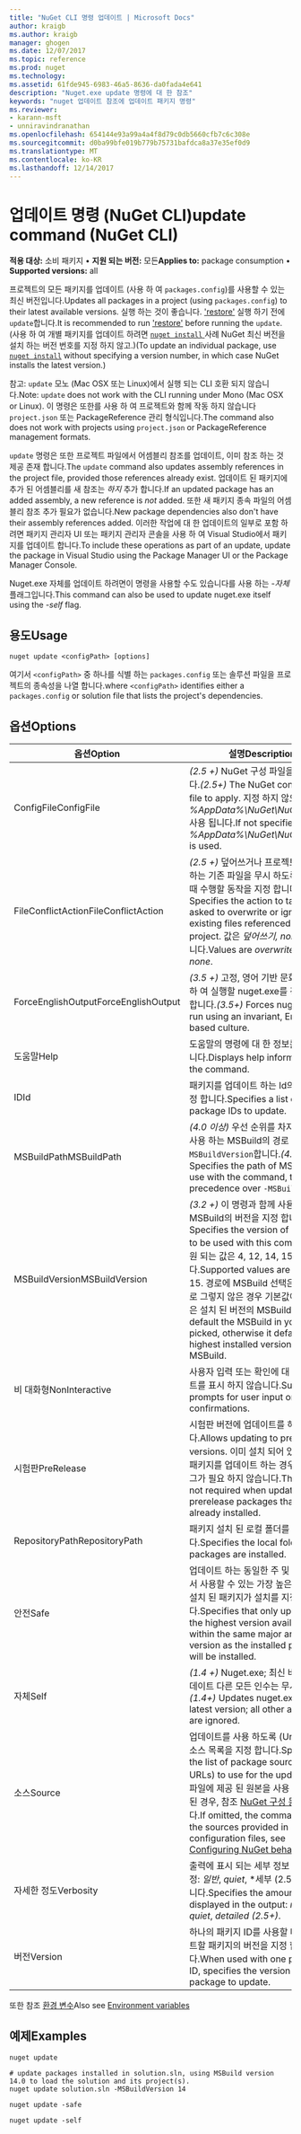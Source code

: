 ```yaml
---
title: "NuGet CLI 명령 업데이트 | Microsoft Docs"
author: kraigb
ms.author: kraigb
manager: ghogen
ms.date: 12/07/2017
ms.topic: reference
ms.prod: nuget
ms.technology: 
ms.assetid: 61fde945-6983-46a5-8636-da0fada4e641
description: "Nuget.exe update 명령에 대 한 참조"
keywords: "nuget 업데이트 참조에 업데이트 패키지 명령"
ms.reviewer:
- karann-msft
- unniravindranathan
ms.openlocfilehash: 654144e93a99a4a4f8d79c0db5660cfb7c6c308e
ms.sourcegitcommit: d0ba99bfe019b779b75731bafdca8a37e35ef0d9
ms.translationtype: MT
ms.contentlocale: ko-KR
ms.lasthandoff: 12/14/2017
---
```

# <a name="update-command-nuget-cli"></a><span data-ttu-id="abe61-104">업데이트 명령 (NuGet CLI)</span><span class="sxs-lookup"><span data-stu-id="abe61-104">update command (NuGet CLI)</span></span>

<span data-ttu-id="abe61-105">**적용 대상:** 소비 패키지 &bullet; **지원 되는 버전:** 모든</span><span class="sxs-lookup"><span data-stu-id="abe61-105">**Applies to:** package consumption &bullet; **Supported versions:** all</span></span>

<span data-ttu-id="abe61-106">프로젝트의 모든 패키지를 업데이트 (사용 하 여 `packages.config`)를 사용할 수 있는 최신 버전입니다.</span><span class="sxs-lookup"><span data-stu-id="abe61-106">Updates all packages in a project (using `packages.config`) to their latest available versions.</span></span> <span data-ttu-id="abe61-107">실행 하는 것이 좋습니다. ['restore'](#restore) 실행 하기 전에 `update`합니다.</span><span class="sxs-lookup"><span data-stu-id="abe61-107">It is recommended to run ['restore'](#restore) before running the `update`.</span></span> <span data-ttu-id="abe61-108">(사용 하 여 개별 패키지를 업데이트 하려면 [ `nuget install` ](cli-ref-install.md) 사례 NuGet 최신 버전을 설치 하는 버전 번호를 지정 하지 않고.)</span><span class="sxs-lookup"><span data-stu-id="abe61-108">(To update an individual package, use [`nuget install`](cli-ref-install.md) without specifying a version number, in which case NuGet installs the latest version.)</span></span>

<span data-ttu-id="abe61-109">참고: `update` 모노 (Mac OSX 또는 Linux)에서 실행 되는 CLI 호환 되지 않습니다.</span><span class="sxs-lookup"><span data-stu-id="abe61-109">Note: `update` does not work with the CLI running under Mono (Mac OSX or Linux).</span></span> <span data-ttu-id="abe61-110">이 명령은 또한를 사용 하 여 프로젝트와 함께 작동 하지 않습니다 `project.json` 또는 PackageReference 관리 형식입니다.</span><span class="sxs-lookup"><span data-stu-id="abe61-110">The command also does not work with projects using `project.json` or PackageReference management formats.</span></span>

<span data-ttu-id="abe61-111">`update` 명령은 또한 프로젝트 파일에서 어셈블리 참조를 업데이트, 이미 참조 하는 것 제공 존재 합니다.</span><span class="sxs-lookup"><span data-stu-id="abe61-111">The `update` command also updates assembly references in the project file, provided those references already exist.</span></span> <span data-ttu-id="abe61-112">업데이트 된 패키지에 추가 된 어셈블리를 새 참조는 *하지* 추가 합니다.</span><span class="sxs-lookup"><span data-stu-id="abe61-112">If an updated package has an added assembly, a new reference is *not* added.</span></span> <span data-ttu-id="abe61-113">또한 새 패키지 종속 파일의 어셈블리 참조 추가 필요가 없습니다.</span><span class="sxs-lookup"><span data-stu-id="abe61-113">New package dependencies also don't have their assembly references added.</span></span> <span data-ttu-id="abe61-114">이러한 작업에 대 한 업데이트의 일부로 포함 하려면 패키지 관리자 UI 또는 패키지 관리자 콘솔을 사용 하 여 Visual Studio에서 패키지를 업데이트 합니다.</span><span class="sxs-lookup"><span data-stu-id="abe61-114">To include these operations as part of an update, update the package in Visual Studio using the Package Manager UI or the Package Manager Console.</span></span>

<span data-ttu-id="abe61-115">Nuget.exe 자체를 업데이트 하려면이 명령을 사용할 수도 있습니다를 사용 하는 *-자체* 플래그입니다.</span><span class="sxs-lookup"><span data-stu-id="abe61-115">This command can also be used to update nuget.exe itself using the *-self* flag.</span></span>

## <a name="usage"></a><span data-ttu-id="abe61-116">용도</span><span class="sxs-lookup"><span data-stu-id="abe61-116">Usage</span></span>

```
nuget update <configPath> [options]
```

<span data-ttu-id="abe61-117">여기서 `<configPath>` 중 하나를 식별 하는 `packages.config` 또는 솔루션 파일을 프로젝트의 종속성을 나열 합니다.</span><span class="sxs-lookup"><span data-stu-id="abe61-117">where `<configPath>` identifies either a `packages.config` or solution file that lists the project's dependencies.</span></span>

## <a name="options"></a><span data-ttu-id="abe61-118">옵션</span><span class="sxs-lookup"><span data-stu-id="abe61-118">Options</span></span>

| <span data-ttu-id="abe61-119">옵션</span><span class="sxs-lookup"><span data-stu-id="abe61-119">Option</span></span> | <span data-ttu-id="abe61-120">설명</span><span class="sxs-lookup"><span data-stu-id="abe61-120">Description</span></span> |
| --- | --- |
| <span data-ttu-id="abe61-121">ConfigFile</span><span class="sxs-lookup"><span data-stu-id="abe61-121">ConfigFile</span></span> | <span data-ttu-id="abe61-122">*(2.5 +)*  NuGet 구성 파일을 적용 합니다.</span><span class="sxs-lookup"><span data-stu-id="abe61-122">*(2.5+)* The NuGet configuration file to apply.</span></span> <span data-ttu-id="abe61-123">지정 하지 않으면 *%AppData%\NuGet\NuGet.Config* 사용 됩니다.</span><span class="sxs-lookup"><span data-stu-id="abe61-123">If not specified, *%AppData%\NuGet\NuGet.Config* is used.</span></span> |
| <span data-ttu-id="abe61-124">FileConflictAction</span><span class="sxs-lookup"><span data-stu-id="abe61-124">FileConflictAction</span></span> | <span data-ttu-id="abe61-125">*(2.5 +)*  덮어쓰거나 프로젝트에서 참조 하는 기존 파일을 무시 하도록 요청 될 때 수행할 동작을 지정 합니다.</span><span class="sxs-lookup"><span data-stu-id="abe61-125">*(2.5+)* Specifies the action to take when asked to overwrite or ignore existing files referenced by the project.</span></span> <span data-ttu-id="abe61-126">값은 *덮어쓰기, none 무시*합니다.</span><span class="sxs-lookup"><span data-stu-id="abe61-126">Values are *overwrite, ignore, none*.</span></span> |
| <span data-ttu-id="abe61-127">ForceEnglishOutput</span><span class="sxs-lookup"><span data-stu-id="abe61-127">ForceEnglishOutput</span></span> | <span data-ttu-id="abe61-128">*(3.5 +)*  고정, 영어 기반 문화권을 사용 하 여 실행할 nuget.exe를 강제로 수행 합니다.</span><span class="sxs-lookup"><span data-stu-id="abe61-128">*(3.5+)* Forces nuget.exe to run using an invariant, English-based culture.</span></span> |
| <span data-ttu-id="abe61-129">도움말</span><span class="sxs-lookup"><span data-stu-id="abe61-129">Help</span></span> | <span data-ttu-id="abe61-130">도움말의 명령에 대 한 정보를 표시 합니다.</span><span class="sxs-lookup"><span data-stu-id="abe61-130">Displays help information for the command.</span></span> |
| <span data-ttu-id="abe61-131">ID</span><span class="sxs-lookup"><span data-stu-id="abe61-131">Id</span></span> | <span data-ttu-id="abe61-132">패키지를 업데이트 하는 Id의 목록을 지정 합니다.</span><span class="sxs-lookup"><span data-stu-id="abe61-132">Specifies a list of package IDs to update.</span></span> |
| <span data-ttu-id="abe61-133">MSBuildPath</span><span class="sxs-lookup"><span data-stu-id="abe61-133">MSBuildPath</span></span> | <span data-ttu-id="abe61-134">*(4.0 이상)*  우선 순위를 차지 명령으로 사용 하는 MSBuild의 경로 지정 `-MSBuildVersion`합니다.</span><span class="sxs-lookup"><span data-stu-id="abe61-134">*(4.0+)* Specifies the path of MSBuild to use with the command, taking precedence over `-MSBuildVersion`.</span></span> |
| <span data-ttu-id="abe61-135">MSBuildVersion</span><span class="sxs-lookup"><span data-stu-id="abe61-135">MSBuildVersion</span></span> | <span data-ttu-id="abe61-136">*(3.2 +)*  이 명령과 함께 사용할 MSBuild의 버전을 지정 합니다.</span><span class="sxs-lookup"><span data-stu-id="abe61-136">*(3.2+)* Specifies the version of MSBuild to be used with this command.</span></span> <span data-ttu-id="abe61-137">지원 되는 값은 4, 12, 14, 15입니다.</span><span class="sxs-lookup"><span data-stu-id="abe61-137">Supported values are 4, 12, 14, 15.</span></span> <span data-ttu-id="abe61-138">경로에 MSBuild 선택은 기본적으로 그렇지 않은 경우 기본값이 가장 높은 설치 된 버전의 MSBuild 됩니다.</span><span class="sxs-lookup"><span data-stu-id="abe61-138">By default the MSBuild in your path is picked, otherwise it defaults to the highest installed version of MSBuild.</span></span> |
| <span data-ttu-id="abe61-139">비 대화형</span><span class="sxs-lookup"><span data-stu-id="abe61-139">NonInteractive</span></span> | <span data-ttu-id="abe61-140">사용자 입력 또는 확인에 대 한 프롬프트를 표시 하지 않습니다.</span><span class="sxs-lookup"><span data-stu-id="abe61-140">Suppresses prompts for user input or confirmations.</span></span> |
| <span data-ttu-id="abe61-141">시험판</span><span class="sxs-lookup"><span data-stu-id="abe61-141">PreRelease</span></span> | <span data-ttu-id="abe61-142">시험판 버전에 업데이트를 허용 합니다.</span><span class="sxs-lookup"><span data-stu-id="abe61-142">Allows updating to prerelease versions.</span></span> <span data-ttu-id="abe61-143">이미 설치 되어 있는 시험판 패키지를 업데이트 하는 경우에이 플래그가 필요 하지 않습니다.</span><span class="sxs-lookup"><span data-stu-id="abe61-143">This flag is not required when updating prerelease packages that are already installed.</span></span> |
| <span data-ttu-id="abe61-144">RepositoryPath</span><span class="sxs-lookup"><span data-stu-id="abe61-144">RepositoryPath</span></span> | <span data-ttu-id="abe61-145">패키지 설치 된 로컬 폴더를 지정 합니다.</span><span class="sxs-lookup"><span data-stu-id="abe61-145">Specifies the local folder where packages are installed.</span></span> |
| <span data-ttu-id="abe61-146">안전</span><span class="sxs-lookup"><span data-stu-id="abe61-146">Safe</span></span> | <span data-ttu-id="abe61-147">업데이트 하는 동일한 주 및 부 버전에서 사용할 수 있는 가장 높은 버전으로 설치 된 패키지가 설치를 지정 합니다.</span><span class="sxs-lookup"><span data-stu-id="abe61-147">Specifies that only updates with the highest version available within the same major and minor version as the installed package will be installed.</span></span> |
| <span data-ttu-id="abe61-148">자체</span><span class="sxs-lookup"><span data-stu-id="abe61-148">Self</span></span> | <span data-ttu-id="abe61-149">*(1.4 +)*  Nuget.exe; 최신 버전으로 업데이트 다른 모든 인수는 무시 됩니다.</span><span class="sxs-lookup"><span data-stu-id="abe61-149">*(1.4+)* Updates nuget.exe to the latest version; all other arguments are ignored.</span></span> |
| <span data-ttu-id="abe61-150">소스</span><span class="sxs-lookup"><span data-stu-id="abe61-150">Source</span></span> | <span data-ttu-id="abe61-151">업데이트를 사용 하도록 (Url)로 패키지 소스 목록을 지정 합니다.</span><span class="sxs-lookup"><span data-stu-id="abe61-151">Specifies the list of package sources (as URLs) to use for the updates.</span></span> <span data-ttu-id="abe61-152">구성 파일에 제공 된 원본을 사용 하 여 생략 된 경우, 참조 [NuGet 구성 동작](../Consume-Packages/Configuring-NuGet-Behavior.md)합니다.</span><span class="sxs-lookup"><span data-stu-id="abe61-152">If omitted, the command uses the sources provided in configuration files, see [Configuring NuGet behavior](../Consume-Packages/Configuring-NuGet-Behavior.md).</span></span> |
| <span data-ttu-id="abe61-153">자세한 정도</span><span class="sxs-lookup"><span data-stu-id="abe61-153">Verbosity</span></span> | <span data-ttu-id="abe61-154">출력에 표시 되는 세부 정보 수준을 지정: *일반*, *quiet*, *세부 (2.5 이상)*합니다.</span><span class="sxs-lookup"><span data-stu-id="abe61-154">Specifies the amount of detail displayed in the output: *normal*, *quiet*, *detailed (2.5+)*.</span></span> |
| <span data-ttu-id="abe61-155">버전</span><span class="sxs-lookup"><span data-stu-id="abe61-155">Version</span></span> | <span data-ttu-id="abe61-156">하나의 패키지 ID를 사용할 때는 업데이트할 패키지의 버전을 지정 합니다.</span><span class="sxs-lookup"><span data-stu-id="abe61-156">When used with one package ID, specifies the version of the package to update.</span></span> |

<span data-ttu-id="abe61-157">또한 참조 [환경 변수](cli-ref-environment-variables.md)</span><span class="sxs-lookup"><span data-stu-id="abe61-157">Also see [Environment variables](cli-ref-environment-variables.md)</span></span>

## <a name="examples"></a><span data-ttu-id="abe61-158">예제</span><span class="sxs-lookup"><span data-stu-id="abe61-158">Examples</span></span>

```
nuget update

# update packages installed in solution.sln, using MSBuild version 14.0 to load the solution and its project(s).
nuget update solution.sln -MSBuildVersion 14

nuget update -safe

nuget update -self
```
